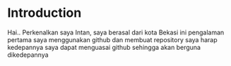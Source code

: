 # Introduction

Hai..
Perkenalkan saya Intan, saya berasal dari kota Bekasi
ini pengalaman pertama saya menggunakan github dan membuat repository
saya harap kedepannya saya dapat menguasai github sehingga akan berguna dikedepannya
